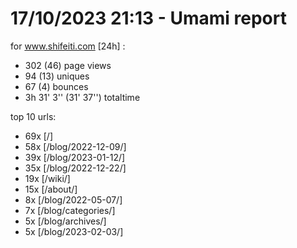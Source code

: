 # 17/10/2023 21:13 - Umami report
for www.shifeiti.com [24h] :

 - 302 (46) page views
 - 94 (13) uniques
 - 67 (4) bounces
 - 3h 31' 3'' (31' 37'') totaltime


top 10 urls:
 - 69x [/]
 - 58x [/blog/2022-12-09/]
 - 39x [/blog/2023-01-12/]
 - 35x [/blog/2022-12-22/]
 - 19x [/wiki/]
 - 15x [/about/]
 - 8x [/blog/2022-05-07/]
 - 7x [/blog/categories/]
 - 5x [/blog/archives/]
 - 5x [/blog/2023-02-03/]


